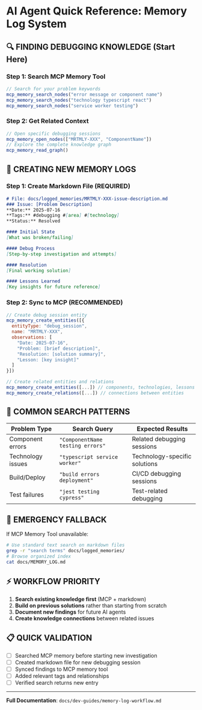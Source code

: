 # AI Agent Quick Reference: Memory Log System

## 🔍 FINDING DEBUGGING KNOWLEDGE (Start Here)

### Step 1: Search MCP Memory Tool
```javascript
// Search for your problem keywords
mcp_memory_search_nodes("error message or component name")
mcp_memory_search_nodes("technology typescript react")
mcp_memory_search_nodes("service worker testing")
```

### Step 2: Get Related Context
```javascript
// Open specific debugging sessions
mcp_memory_open_nodes(["MRTMLY-XXX", "ComponentName"])
// Explore the complete knowledge graph
mcp_memory_read_graph()
```

## 📝 CREATING NEW MEMORY LOGS

### Step 1: Create Markdown File (REQUIRED)
```markdown
# File: docs/logged_memories/MRTMLY-XXX-issue-description.md
### Issue: [Problem Description]
**Date:** 2025-07-16
**Tags:** #debugging #[area] #[technology]
**Status:** Resolved

#### Initial State
[What was broken/failing]

#### Debug Process
[Step-by-step investigation and attempts]

#### Resolution
[Final working solution]

#### Lessons Learned
[Key insights for future reference]
```

### Step 2: Sync to MCP (RECOMMENDED)
```javascript
// Create debug session entity
mcp_memory_create_entities([{
  entityType: "debug_session", 
  name: "MRTMLY-XXX",
  observations: [
    "Date: 2025-07-16",
    "Problem: [brief description]",
    "Resolution: [solution summary]",
    "Lesson: [key insight]"
  ]
}])

// Create related entities and relations
mcp_memory_create_entities([...]) // components, technologies, lessons
mcp_memory_create_relations([...]) // connections between entities
```

## 🎯 COMMON SEARCH PATTERNS

| Problem Type | Search Query | Expected Results |
|--------------|--------------|------------------|
| Component errors | `"ComponentName testing errors"` | Related debugging sessions |
| Technology issues | `"typescript service worker"` | Technology-specific solutions |
| Build/Deploy | `"build errors deployment"` | CI/CD debugging sessions |
| Test failures | `"jest testing cypress"` | Test-related debugging |

## 🔧 EMERGENCY FALLBACK

If MCP Memory Tool unavailable:
```bash
# Use standard text search on markdown files
grep -r "search terms" docs/logged_memories/
# Browse organized index
cat docs/MEMORY_LOG.md
```

## ⚡ WORKFLOW PRIORITY

1. **Search existing knowledge first** (MCP + markdown)
2. **Build on previous solutions** rather than starting from scratch
3. **Document new findings** for future AI agents
4. **Create knowledge connections** between related issues

## 📋 QUICK VALIDATION

- [ ] Searched MCP memory before starting new investigation
- [ ] Created markdown file for new debugging session
- [ ] Synced findings to MCP memory tool
- [ ] Added relevant tags and relationships
- [ ] Verified search returns new entry

---
**Full Documentation**: `docs/dev-guides/memory-log-workflow.md`
